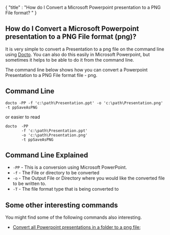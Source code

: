 {
    "title" : "How do I Convert a Microsoft Powerpoint presentation to a PNG File format? " 
}

How do I Convert a Microsoft Powerpoint presentation to a PNG File format (png)?         
-

It is very simple to convert a Presentation to a png file  on the command line using [Docto](https://github.com/tobya/docto). You can also do this easily in Microsoft Powerpoint, but sometimes it helps to be able to do it from the command line.  

The command line below shows how you can convert a Powerpoint Presentation to a PNG File format file - png.

Command Line 
-

 ````
 docto -PP -f 'c:\path\Presentation.ppt' -o 'c:\path\Presentation.png' -t ppSaveAsPNG
 ````
 or easier to read
 ````
 docto  -PP  
        -f 'c:\path\Presentation.ppt' 
        -o 'c:\path\Presentation.png' 
        -t ppSaveAsPNG
 ````

Command Line Explained 
-

 - `-PP` -  This is a conversion using Microsoft PowerPoint.  
 - `-f` -  The File or directory to be converted 
 - `-o` -  The Output File or Directory where you would like the converted file to be written to.
 - `-T` -  The file format type that is being converted to




Some other interesting commands
-

You might find some of the following commands also interesting.

- [Convert all Powerpoint presentations in a folder to a png file](ConvertDirPPTToFilepng.md);
    

